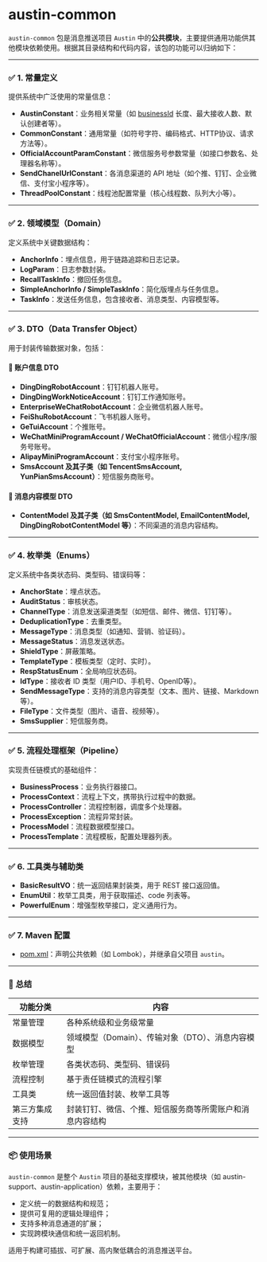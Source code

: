 # austin-common
`austin-common` 包是消息推送项目 `Austin` 中的**公共模块**，主要提供通用功能供其他模块依赖使用。根据其目录结构和代码内容，该包的功能可以归纳如下：

---

### ✅ 1. **常量定义**
提供系统中广泛使用的常量信息：
- **AustinConstant**：业务相关常量（如 [businessId](file://D:\Code\Project\Message-Push\Austin\austin-web\src\main\java\com\java3y\austin\web\vo\DataParam.java#L36-L36) 长度、最大接收人数、默认创建者等）。
- **CommonConstant**：通用常量（如符号字符、编码格式、HTTP协议、请求方法等）。
- **OfficialAccountParamConstant**：微信服务号参数常量（如接口参数名、处理器名称等）。
- **SendChanelUrlConstant**：各消息渠道的 API 地址（如个推、钉钉、企业微信、支付宝小程序等）。
- **ThreadPoolConstant**：线程池配置常量（核心线程数、队列大小等）。

---

### ✅ 2. **领域模型（Domain）**
定义系统中关键数据结构：
- **AnchorInfo**：埋点信息，用于链路追踪和日志记录。
- **LogParam**：日志参数封装。
- **RecallTaskInfo**：撤回任务信息。
- **SimpleAnchorInfo / SimpleTaskInfo**：简化版埋点与任务信息。
- **TaskInfo**：发送任务信息，包含接收者、消息类型、内容模型等。

---

### ✅ 3. **DTO（Data Transfer Object）**
用于封装传输数据对象，包括：
#### 📌 账户信息 DTO
- **DingDingRobotAccount**：钉钉机器人账号。
- **DingDingWorkNoticeAccount**：钉钉工作通知账号。
- **EnterpriseWeChatRobotAccount**：企业微信机器人账号。
- **FeiShuRobotAccount**：飞书机器人账号。
- **GeTuiAccount**：个推账号。
- **WeChatMiniProgramAccount / WeChatOfficialAccount**：微信小程序/服务号账号。
- **AlipayMiniProgramAccount**：支付宝小程序账号。
- **SmsAccount 及其子类（如 TencentSmsAccount, YunPianSmsAccount）**：短信服务商账号。

#### 📌 消息内容模型 DTO
- **ContentModel 及其子类（如 SmsContentModel, EmailContentModel, DingDingRobotContentModel 等）**：不同渠道的消息内容结构。

---

### ✅ 4. **枚举类（Enums）**
定义系统中各类状态码、类型码、错误码等：
- **AnchorState**：埋点状态。
- **AuditStatus**：审核状态。
- **ChannelType**：消息发送渠道类型（如短信、邮件、微信、钉钉等）。
- **DeduplicationType**：去重类型。
- **MessageType**：消息类型（如通知、营销、验证码）。
- **MessageStatus**：消息发送状态。
- **ShieldType**：屏蔽策略。
- **TemplateType**：模板类型（定时、实时）。
- **RespStatusEnum**：全局响应状态码。
- **IdType**：接收者 ID 类型（用户ID、手机号、OpenID等）。
- **SendMessageType**：支持的消息内容类型（文本、图片、链接、Markdown等）。
- **FileType**：文件类型（图片、语音、视频等）。
- **SmsSupplier**：短信服务商。

---

### ✅ 5. **流程处理框架（Pipeline）**
实现责任链模式的基础组件：
- **BusinessProcess**：业务执行器接口。
- **ProcessContext**：流程上下文，携带执行过程中的数据。
- **ProcessController**：流程控制器，调度多个处理器。
- **ProcessException**：流程异常封装。
- **ProcessModel**：流程数据模型接口。
- **ProcessTemplate**：流程模板，配置处理器列表。

---

### ✅ 6. **工具类与辅助类**
- **BasicResultVO**：统一返回结果封装类，用于 REST 接口返回值。
- **EnumUtil**：枚举工具类，用于获取描述、code 列表等。
- **PowerfulEnum**：增强型枚举接口，定义通用行为。

---

### ✅ 7. **Maven 配置**
- [pom.xml](file://D:\Code\Project\Message-Push\Austin\pom.xml)：声明公共依赖（如 Lombok），并继承自父项目 `austin`。

---

### 🧩 总结

| 功能分类       | 内容                                                                 |
|----------------|----------------------------------------------------------------------|
| 常量管理       | 各种系统级和业务级常量                                               |
| 数据模型       | 领域模型（Domain）、传输对象（DTO）、消息内容模型                   |
| 枚举管理       | 各类状态码、类型码、错误码                                         |
| 流程控制       | 基于责任链模式的流程引擎                                           |
| 工具类         | 统一返回值封装、枚举工具等                                         |
| 第三方集成支持 | 封装钉钉、微信、个推、短信服务商等所需账户和消息内容结构             |

---

### 📦 使用场景
`austin-common` 是整个 `Austin` 项目的基础支撑模块，被其他模块（如 austin-support、austin-application）依赖，主要用于：
- 定义统一的数据结构和规范；
- 提供可复用的逻辑处理组件；
- 支持多种消息通道的扩展；
- 实现跨模块通信和统一返回机制。

适用于构建可插拔、可扩展、高内聚低耦合的消息推送平台。